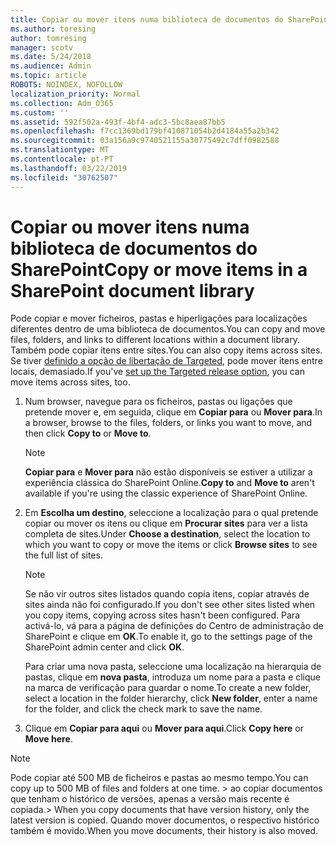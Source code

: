 ```yaml
---
title: Copiar ou mover itens numa biblioteca de documentos do SharePoint
ms.author: toresing
author: tomresing
manager: scotv
ms.date: 5/24/2018
ms.audience: Admin
ms.topic: article
ROBOTS: NOINDEX, NOFOLLOW
localization_priority: Normal
ms.collection: Adm_O365
ms.custom: ''
ms.assetid: 592f502a-493f-4bf4-adc3-5bc8aea87bb5
ms.openlocfilehash: f7cc1369bd179bf410871054b2d4184a55a2b342
ms.sourcegitcommit: 03a156a9c9740521155a30775492c7dff0982588
ms.translationtype: MT
ms.contentlocale: pt-PT
ms.lasthandoff: 03/22/2019
ms.locfileid: "30762507"
---
```

# <a name="copy-or-move-items-in-a-sharepoint-document-library"></a><span data-ttu-id="cf6be-102">Copiar ou mover itens numa biblioteca de documentos do SharePoint</span><span class="sxs-lookup"><span data-stu-id="cf6be-102">Copy or move items in a SharePoint document library</span></span>

<span data-ttu-id="cf6be-103">Pode copiar e mover ficheiros, pastas e hiperligações para localizações diferentes dentro de uma biblioteca de documentos.</span><span class="sxs-lookup"><span data-stu-id="cf6be-103">You can copy and move files, folders, and links to different locations within a document library.</span></span> <span data-ttu-id="cf6be-104">Também pode copiar itens entre sites.</span><span class="sxs-lookup"><span data-stu-id="cf6be-104">You can also copy items across sites.</span></span> <span data-ttu-id="cf6be-105">Se tiver [definido a opção de libertação de Targeted](https://go.microsoft.com/fwlink/?linkid=622980), pode mover itens entre locais, demasiado.</span><span class="sxs-lookup"><span data-stu-id="cf6be-105">If you've [set up the Targeted release option](https://go.microsoft.com/fwlink/?linkid=622980), you can move items across sites, too.</span></span>
  
1. <span data-ttu-id="cf6be-106">Num browser, navegue para os ficheiros, pastas ou ligações que pretende mover e, em seguida, clique em **Copiar para** ou **Mover para**.</span><span class="sxs-lookup"><span data-stu-id="cf6be-106">In a browser, browse to the files, folders, or links you want to move, and then click **Copy to** or **Move to**.</span></span>
    
    > [!NOTE]
    > <span data-ttu-id="cf6be-107">**Copiar para** e **Mover para** não estão disponíveis se estiver a utilizar a experiência clássica do SharePoint Online.</span><span class="sxs-lookup"><span data-stu-id="cf6be-107">**Copy to** and **Move to** aren't available if you're using the classic experience of SharePoint Online.</span></span> 
  
2. <span data-ttu-id="cf6be-108">Em **Escolha um destino**, seleccione a localização para o qual pretende copiar ou mover os itens ou clique em **Procurar sites** para ver a lista completa de sites.</span><span class="sxs-lookup"><span data-stu-id="cf6be-108">Under **Choose a destination**, select the location to which you want to copy or move the items or click **Browse sites** to see the full list of sites.</span></span> 
    
    > [!NOTE]
    > <span data-ttu-id="cf6be-109">Se não vir outros sites listados quando copia itens, copiar através de sites ainda não foi configurado.</span><span class="sxs-lookup"><span data-stu-id="cf6be-109">If you don't see other sites listed when you copy items, copying across sites hasn't been configured.</span></span> <span data-ttu-id="cf6be-110">Para activá-lo, vá para a página de definições do Centro de administração de SharePoint e clique em **OK**.</span><span class="sxs-lookup"><span data-stu-id="cf6be-110">To enable it, go to the settings page of the SharePoint admin center and click **OK**.</span></span> 
  
    <span data-ttu-id="cf6be-111">Para criar uma nova pasta, seleccione uma localização na hierarquia de pastas, clique em **nova pasta**, introduza um nome para a pasta e clique na marca de verificação para guardar o nome.</span><span class="sxs-lookup"><span data-stu-id="cf6be-111">To create a new folder, select a location in the folder hierarchy, click **New folder**, enter a name for the folder, and click the check mark to save the name.</span></span>
    
3. <span data-ttu-id="cf6be-112">Clique em **Copiar para aqui** ou **Mover para aqui**.</span><span class="sxs-lookup"><span data-stu-id="cf6be-112">Click **Copy here** or **Move here**.</span></span>
    
> [!NOTE]
>  <span data-ttu-id="cf6be-113">Pode copiar até 500 MB de ficheiros e pastas ao mesmo tempo.</span><span class="sxs-lookup"><span data-stu-id="cf6be-113">You can copy up to 500 MB of files and folders at one time.</span></span> <span data-ttu-id="cf6be-114">> ao copiar documentos que tenham o histórico de versões, apenas a versão mais recente é copiada.</span><span class="sxs-lookup"><span data-stu-id="cf6be-114">>  When you copy documents that have version history, only the latest version is copied.</span></span> <span data-ttu-id="cf6be-115">Quando mover documentos, o respectivo histórico também é movido.</span><span class="sxs-lookup"><span data-stu-id="cf6be-115">When you move documents, their history is also moved.</span></span> 
  

